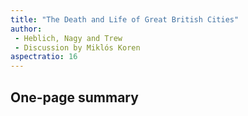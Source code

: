 ```yaml
---
title: "The Death and Life of Great British Cities"
author: 
 - Heblich, Nagy and Trew
 - Discussion by Miklós Koren
aspectratio: 16
---
```


## One-page summary

